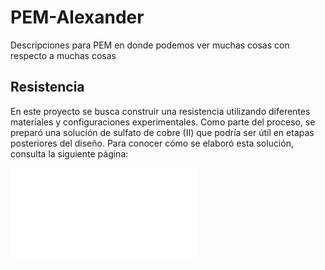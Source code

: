 # PEM-Alexander
Descripciones para PEM en donde podemos ver muchas cosas con respecto a muchas cosas


## Resistencia 

En este proyecto se busca construir una resistencia utilizando diferentes materiales y configuraciones experimentales. Como parte del proceso, se preparó una solución de sulfato de cobre (II) que podría ser útil en etapas posteriores del diseño. Para conocer cómo se elaboró esta solución, consulta la siguiente página:


![Resistencia](/Resistencia/Resistencia.md)
